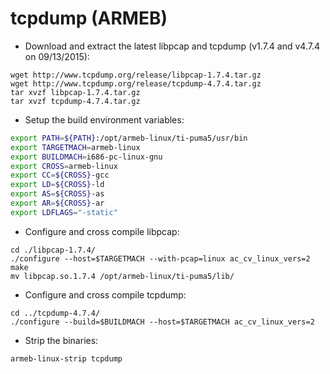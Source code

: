 tcpdump (ARMEB)
=========================

* Download and extract the latest libpcap and tcpdump (v1.7.4 and v4.7.4 on 09/13/2015):

```
wget http://www.tcpdump.org/release/libpcap-1.7.4.tar.gz
wget http://www.tcpdump.org/release/tcpdump-4.7.4.tar.gz
tar xvzf libpcap-1.7.4.tar.gz
tar xvzf tcpdump-4.7.4.tar.gz
```

* Setup the build environment variables:

```bash
export PATH=${PATH}:/opt/armeb-linux/ti-puma5/usr/bin
export TARGETMACH=armeb-linux
export BUILDMACH=i686-pc-linux-gnu
export CROSS=armeb-linux
export CC=${CROSS}-gcc
export LD=${CROSS}-ld
export AS=${CROSS}-as
export AR=${CROSS}-ar
export LDFLAGS="-static"
```

* Configure and cross compile libpcap:

```
cd ./libpcap-1.7.4/
./configure --host=$TARGETMACH --with-pcap=linux ac_cv_linux_vers=2
make
mv libpcap.so.1.7.4 /opt/armeb-linux/ti-puma5/lib/
```

* Configure and cross compile tcpdump:

```
cd ../tcpdump-4.7.4/
./configure --build=$BUILDMACH --host=$TARGETMACH ac_cv_linux_vers=2
```

* Strip the binaries:

```
armeb-linux-strip tcpdump
```
